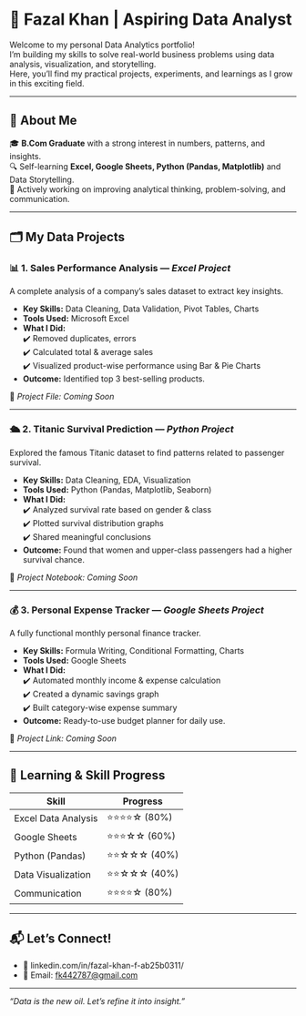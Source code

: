 # 💼 Fazal Khan | Aspiring Data Analyst

Welcome to my personal Data Analytics portfolio!  
I’m building my skills to solve real-world business problems using data analysis, visualization, and storytelling.  
Here, you’ll find my practical projects, experiments, and learnings as I grow in this exciting field.

---

## 🚀 About Me
🎓 **B.Com Graduate** with a strong interest in numbers, patterns, and insights.  
🔍 Self-learning **Excel, Google Sheets, Python (Pandas, Matplotlib)** and Data Storytelling.  
🎯 Actively working on improving analytical thinking, problem-solving, and communication.

---

## 🗂️ My Data Projects

### 📊 1. **Sales Performance Analysis** — *Excel Project*  
A complete analysis of a company’s sales dataset to extract key insights.

- **Key Skills:** Data Cleaning, Data Validation, Pivot Tables, Charts
- **Tools Used:** Microsoft Excel
- **What I Did:**  
  ✔️ Removed duplicates, errors  
  ✔️ Calculated total & average sales  
  ✔️ Visualized product-wise performance using Bar & Pie Charts  
- **Outcome:** Identified top 3 best-selling products.

🔗 *Project File:* _Coming Soon_

---

### 🛳️ 2. **Titanic Survival Prediction** — *Python Project*  
Explored the famous Titanic dataset to find patterns related to passenger survival.

- **Key Skills:** Data Cleaning, EDA, Visualization
- **Tools Used:** Python (Pandas, Matplotlib, Seaborn)
- **What I Did:**  
  ✔️ Analyzed survival rate based on gender & class  
  ✔️ Plotted survival distribution graphs  
  ✔️ Shared meaningful conclusions
- **Outcome:** Found that women and upper-class passengers had a higher survival chance.

🔗 *Project Notebook:* _Coming Soon_

---

### 💰 3. **Personal Expense Tracker** — *Google Sheets Project*  
A fully functional monthly personal finance tracker.

- **Key Skills:** Formula Writing, Conditional Formatting, Charts
- **Tools Used:** Google Sheets
- **What I Did:**  
  ✔️ Automated monthly income & expense calculation  
  ✔️ Created a dynamic savings graph  
  ✔️ Built category-wise expense summary
- **Outcome:** Ready-to-use budget planner for daily use.

🔗 *Project Link:* _Coming Soon_

---

## 🧩 Learning & Skill Progress

| Skill               | Progress        |
|--------------------|----------------|
| Excel Data Analysis | ⭐⭐⭐⭐☆ (80%)    |
| Google Sheets       | ⭐⭐⭐☆☆ (60%)    |
| Python (Pandas)     | ⭐⭐☆☆☆ (40%)    |
| Data Visualization  | ⭐⭐☆☆☆ (40%)    |
| Communication       | ⭐⭐⭐⭐☆ (80%)    |

---

## 📬 Let’s Connect!

- 🔗 linkedin.com/in/fazal-khan-f-ab25b0311/ 
- 📧 Email: fk442787@gmail.com

---

*“Data is the new oil. Let’s refine it into insight.”*

